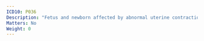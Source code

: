 ```yaml
---
ICD10: P036
Description: "Fetus and newborn affected by abnormal uterine contractions"
Matters: No
Weight: 0
---
```


